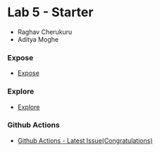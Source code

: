 # Lab 5 - Starter

- Raghav Cherukuru
- Aditya Moghe  

### Expose

- [Expose](https://rcherukuru2000.github.io/Lab5_Starter/expose.html)

### Explore

- [Explore](https://rcherukuru2000.github.io/Lab5_Starter/explore.html)

### Github Actions

- [Github Actions - Latest Issue(Congratulations)](https://github.com/rcherukuru2000/github-actions-for-ci/issues/7)
